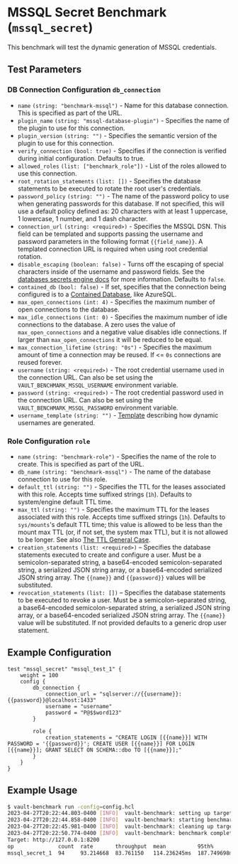 # MSSQL Secret Benchmark (`mssql_secret`)

This benchmark will test the dynamic generation of MSSQL credentials.

## Test Parameters

### DB Connection Configuration `db_connection`

- `name` `(string: "benchmark-mssql")` - Name for this database connection. This is specified as part of the URL.
- `plugin_name` `(string: "mssql-database-plugin")` - Specifies the name of the plugin to use for this connection.
- `plugin_version` `(string: "")` - Specifies the semantic version of the plugin to use for this connection.
- `verify_connection` `(bool: true)` - Specifies if the connection is verified during initial configuration. Defaults to true.
- `allowed_roles` `(list: ["benchmark_role"])` - List of the roles allowed to use this connection.
- `root_rotation_statements` `(list: [])` - Specifies the database statements to be executed to rotate the root user's credentials.
- `password_policy` `(string: "")` - The name of the password policy to use when generating passwords for this database. If not specified, this will use a default policy defined as: 20 characters with at least 1 uppercase, 1 lowercase, 1 number, and 1 dash character.
- `connection_url` `(string: <required>)` - Specifies the MSSQL DSN. This field can be templated and supports passing the username and password parameters in the following format `{{field_name}}`. A templated connection URL is required when using root credential rotation.
- `disable_escaping` `(boolean: false)` - Turns off the escaping of special characters inside of the username and password fields. See the [databases secrets engine docs](https://developer.hashicorp.com/vault/docs/secrets/databases#disable-character-escaping) for more information. Defaults to `false`.
- `contained_db` `(bool: false)` - If set, specifies that the connection being configured is to a [Contained Database](https://docs.microsoft.com/en-us/sql/relational-databases/databases/contained-databases?view=sql-server-ver15), like AzureSQL.
- `max_open_connections` `(int: 4)` - Specifies the maximum number of open connections to the database.
- `max_idle_connections` `(int: 0)` - Specifies the maximum number of idle connections to the database. A zero uses the value of `max_open_connections` and a negative value disables idle connections. If larger than `max_open_connections` it will be reduced to be equal.
- `max_connection_lifetime` `(string: "0s")` - Specifies the maximum amount of time a connection may be reused. If <= `0s` connections are reused forever.
- `username` `(string: <required>)` - The root credential username used in the connection URL. Can also be set using the `VAULT_BENCHMARK_MSSQL_USERNAME` environment variable.
- `password` `(string: <required>)` - The root credential password used in the connection URL. Can also be set using the `VAULT_BENCHMARK_MSSQL_PASSWORD` environment variable.
- `username_template` `(string: "")` - [Template](https://developer.hashicorp.com/vault/docs/concepts/username-templating) describing how dynamic usernames are generated.

### Role Configuration `role`

- `name` `(string: "benchmark-role")` - Specifies the name of the role to create. This is specified as part of the URL.
- `db_name` `(string: "benchmark-mssql")` - The name of the database connection to use for this role.
- `default_ttl` `(string: "")` - Specifies the TTL for the leases associated with this role. Accepts time suffixed strings (`1h`). Defaults to system/engine default TTL time.
- `max_ttl` `(string: "")` - Specifies the maximum TTL for the leases associated with this role. Accepts time suffixed strings (`1h`). Defaults to `sys/mounts`'s default TTL time; this value is allowed to be less than the mount max TTL (or, if not set, the system max TTL), but it is not allowed to be longer. See also [The TTL General Case](https://developer.hashicorp.com/vault/docs/concepts/tokens#the-general-case).
- `creation_statements` `(list: <required>)` – Specifies the database  statements executed to create and configure a user. Must be a semicolon-separated string, a base64-encoded semicolon-separated string, a serialized JSON string array, or a base64-encoded serialized JSON string array. The `{{name}}` and `{{password}}` values will be substituted.
- `revocation_statements` `(list: [])` – Specifies the database statements to be executed to revoke a user. Must be a semicolon-separated string, a base64-encoded semicolon-separated string, a serialized JSON string array, or a base64-encoded serialized JSON string array. The `{{name}}` value will be substituted. If not provided defaults to a generic drop user statement.

## Example Configuration

```hcl
test "mssql_secret" "mssql_test_1" {
    weight = 100
    config {
        db_connection {
            connection_url = "sqlserver://{{username}}:{{password}}@localhost:1433"
            username = "username"
            password = "P@$$word123"
        }

        role {
            creation_statements = "CREATE LOGIN [{{name}}] WITH PASSWORD = '{{password}}'; CREATE USER [{{name}}] FOR LOGIN [{{name}}]; GRANT SELECT ON SCHEMA::dbo TO [{{name}}];"
        }
    }
}
```

## Example Usage

```bash
$ vault-benchmark run -config=config.hcl
2023-04-27T20:22:44.803-0400 [INFO]  vault-benchmark: setting up targets
2023-04-27T20:22:44.858-0400 [INFO]  vault-benchmark: starting benchmarks: duration=1s
2023-04-27T20:22:45.981-0400 [INFO]  vault-benchmark: cleaning up targets
2023-04-27T20:22:50.774-0400 [INFO]  vault-benchmark: benchmark complete
Target: http://127.0.0.1:8200
op              count  rate       throughput  mean          95th%         99th%         successRatio
mssql_secret_1  94     93.214668  83.761150   114.236245ms  187.749698ms  188.590625ms  100.00%
```
